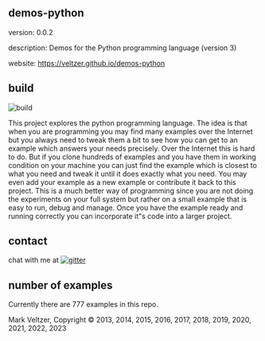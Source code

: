## demos-python

version: 0.0.2

description: Demos for the Python programming language (version 3)

website: https://veltzer.github.io/demos-python

## build

![build](https://github.com/veltzer/demos-python/workflows/build/badge.svg)

This project explores the python programming language.
The idea is that when you are programming you may find many examples
over the Internet but you always need to tweak them a bit to see
how you can get to an example which answers your needs precisely.
Over the Internet this is hard to do. But if you clone hundreds
of examples and you have them in working condition on your machine
you can just find the example which is closest to what you need
and tweak it until it does exactly what you need. You may even
add your example as a new example or contribute it back to this project.
This is a much better way of programming since you are not doing
the experiments on your full system but rather on a small example
that is easy to run, debug and manage. Once you have the example ready and
running correctly you can incorporate it"s code into a larger project.

## contact

chat with me at [![gitter](https://badges.gitter.im/Join%20Chat.svg)](https://gitter.im/veltzer/mark.veltzer)

## number of examples 

Currently there are 777 examples in this repo.

Mark Veltzer, Copyright © 2013, 2014, 2015, 2016, 2017, 2018, 2019, 2020, 2021, 2022, 2023
